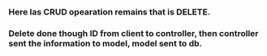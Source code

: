 ### Here las CRUD opearation remains that is DELETE.
### Delete done though ID from client to controller, then controller sent the information to model, model sent to db.